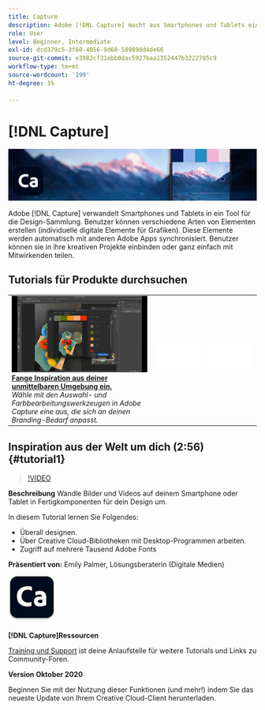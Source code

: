 ```yaml
---
title: Capture
description: Adobe [!DNL Capture] macht aus Smartphones und Tablets ein Design-Sammlungswerkzeug
role: User
level: Beginner, Intermediate
exl-id: dcd379c5-3f60-4056-9d60-589890d4de66
source-git-commit: e3982cf31ebb0dac5927baa1352447b3222785c9
workflow-type: tm+mt
source-wordcount: '199'
ht-degree: 1%

---
```


# [!DNL Capture]

![Tutorial Hero Image](../assets/Capture.jpg)

Adobe [!DNL Capture] verwandelt Smartphones und Tablets in ein Tool für die Design-Sammlung. Benutzer können verschiedene Arten von Elementen erstellen (individuelle digitale Elemente für Grafiken).   Diese Elemente werden automatisch mit anderen Adobe Apps synchronisiert. Benutzer können sie in ihre kreativen Projekte einbinden oder ganz einfach mit Mitwirkenden teilen.

## Tutorials für Produkte durchsuchen

<table style="table-layout:fixed">
<tr>
 <td>
   <a href="capture.md#tutorial1">
      <img alt="Fange Inspiration aus deiner unmittelbaren Umgebung ein." src="../assets/capture_palmer_thumbnail.jpg" />
   </a>
    <div>
   <a href="capture.md#tutorial1"><strong>Fange Inspiration aus deiner unmittelbaren Umgebung ein.</strong></a>
    </div>
    <em>Wähle mit den Auswahl- und Farbbearbeitungswerkzeugen in Adobe Capture eine  aus, die sich an deinen Branding-Bedarf anpasst.</em>
    <br>
  </td>
  <td>
    <img alt="Spacer" src="../assets/Whitespacer.png" />
    <div>
    <br>
  </td>
  <td>
    <img alt="Spacer" src="../assets/Whitespacer.png" />
    <div>
    <br>
  </td>
</tr>
</table>

## Inspiration aus der Welt um dich (2:56) {#tutorial1}

>[!VIDEO](https://video.tv.adobe.com/v/326825?hidetitle=true)

**Beschreibung**
Wandle Bilder und Videos auf deinem Smartphone oder Tablet in Fertigkomponenten für dein Design um.

In diesem Tutorial lernen Sie Folgendes:
* Überall designen.
* Über Creative Cloud-Bibliotheken mit Desktop-Programmen arbeiten.
* Zugriff auf mehrere Tausend Adobe Fonts

**Präsentiert von:**
Emily Palmer, Lösungsberaterin (Digitale Medien)

![Capture-Logo](../assets/ca_appicon_96.png)

**[!DNL Capture]Ressourcen**

[Training und Support](https://helpx.adobe.com/mobile-apps/help/capture-faq.html) ist deine Anlaufstelle für weitere Tutorials und Links zu Community-Foren.

**Version Oktober 2020**

Beginnen Sie mit der Nutzung dieser Funktionen (und mehr!) indem Sie das neueste Update von Ihrem Creative Cloud-Client herunterladen.
